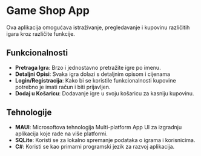 # Game Shop App

Ova aplikacija omogućava istraživanje, pregledavanje i kupovinu različitih igara kroz različite funkcije.

## Funkcionalnosti

- **Pretraga Igra**: Brzo i jednostavno pretražite igre po imenu.
- **Detaljni Opisi**: Svaka igra dolazi s detaljnim opisom i cijenama
- **Login/Registracija**: Kako bi se koristile funkcionalnosti kupovine potrebno je imati račun i biti prijavljen.
- **Dodaj u Košaricu**: Dodavanje igre u svoju košaricu za kasniju kupovinu.


## Tehnologije

- **MAUI**: Microsoftova tehnologija Multi-platform App UI za izgradnju aplikacija koje rade na više platformi.
- **SQLite**: Koristi se za lokalno spremanje podataka o igrama i korisnicima.
- **C#**: Koristi se kao primarni programski jezik za razvoj aplikacija.


